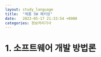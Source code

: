 ```yaml
---
layout: study_language
title:  "제품 SW 패키징"
date:   2023-05-17 21:33:54 +0900
categories: 정보처리기사
---
```



# 1. 소프트웨어 개발 방법론
